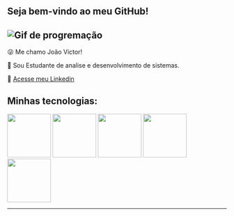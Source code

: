 ## Seja bem-vindo ao meu GitHub!

![Gif de progremação](https://media.tenor.com/zn8iyusePtgAAAAM/joy.gif)
----
😜 Me chamo João Victor!

💭 Sou Estudante de analise e desenvolvimento de sistemas.

📃 [Acesse meu Linkedin](https://www.linkedin.com/in/joão-victor-de-oliveira-lopes-360259266/)

## Minhas tecnologias:
<img src = https://cdn.jsdelivr.net/gh/devicons/devicon@latest/icons/azuresqldatabase/azuresqldatabase-original.svg width= "100px"> 
<img src="https://cdn.jsdelivr.net/gh/devicons/devicon@latest/icons/javascript/javascript-original.svg"width= "100px">
<img src="https://cdn.jsdelivr.net/gh/devicons/devicon@latest/icons/html5/html5-original.svg" width= "100px">
<img src="https://cdn.jsdelivr.net/gh/devicons/devicon@latest/icons/css3/css3-original.svg" width= "100px"x>
<img src="https://cdn.jsdelivr.net/gh/devicons/devicon@latest/icons/python/python-original.svg"width= "100px">

----


<!--


**J0aoV1ctor/J0aoV1ctor** is a ✨ _special_ ✨ repository because its `README.md` (this file) appears on your GitHub profile.

Here are some ideas to get you started:

- 🔭 I’m currently working on ...
- 🌱 I’m currently learning ...
- 👯 I’m looking to collaborate on ...
- 🤔 I’m looking for help with ...
- 💬 Ask me about ...
- 📫 How to reach me: ...
- 😄 Pronouns: ...
- ⚡ Fun fact: ...
-->
